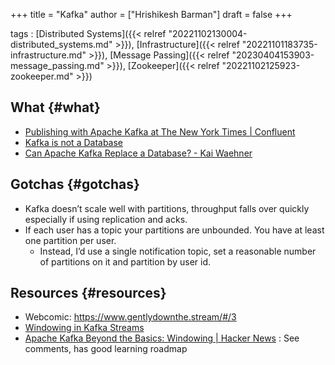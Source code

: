 +++
title = "Kafka"
author = ["Hrishikesh Barman"]
draft = false
+++

tags
: [Distributed Systems]({{< relref "20221102130004-distributed_systems.md" >}}), [Infrastructure]({{< relref "20221101183735-infrastructure.md" >}}), [Message Passing]({{< relref "20230404153903-message_passing.md" >}}), [Zookeeper]({{< relref "20221102125923-zookeeper.md" >}})


## What {#what}

-   [Publishing with Apache Kafka at The New York Times | Confluent](https://www.confluent.io/blog/publishing-apache-kafka-new-york-times/)
-   [Kafka is not a Database](https://materialize.com/blog/kafka-is-not-a-database/)
-   [Can Apache Kafka Replace a Database? - Kai Waehner](https://www.kai-waehner.de/blog/2020/03/12/can-apache-kafka-replace-database-acid-storage-transactions-sql-nosql-data-lake/)


## Gotchas {#gotchas}

-   Kafka doesn’t scale well with partitions, throughput falls over quickly especially if using replication and acks.
-   If each user has a topic your partitions are unbounded. You have at least one partition per user.
    -   Instead, I’d use a single notification topic, set a reasonable number of partitions on it and partition by user id.


## Resources {#resources}

-   Webcomic: <https://www.gentlydownthe.stream/#/3>
-   [Windowing in Kafka Streams](https://www.confluent.io/blog/windowing-in-kafka-streams/)
-   [Apache Kafka Beyond the Basics: Windowing | Hacker News](https://news.ycombinator.com/item?id=34716797) : See comments, has good learning roadmap
